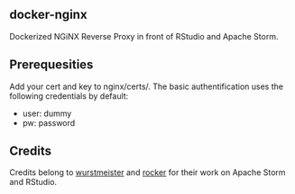 ## docker-nginx
Dockerized NGiNX Reverse Proxy in front of RStudio and Apache Storm.

## Prerequesities
Add your cert and key to nginx/certs/. The basic authentification uses the following credentials by default:
* user: dummy
* pw: password

## Credits
Credits belong to [wurstmeister](https://github.com/wurstmeister/storm-docker) and [rocker](https://github.com/rocker-org/rocker) for their work on Apache Storm and RStudio.

